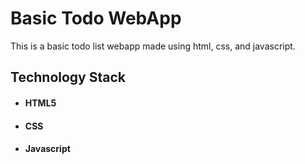 # Basic Todo WebApp
This is a basic todo list webapp made using html, css, and javascript.

## Technology Stack
- #### HTML5
- #### CSS
- #### Javascript
